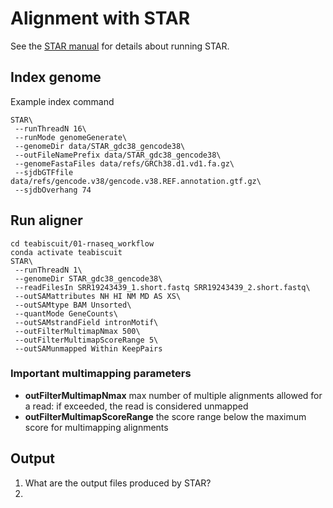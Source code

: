 # Alignment with STAR

See the [STAR manual](https://github.com/alexdobin/STAR/blob/master/doc/STARmanual.pdf)
for details about running STAR.

## Index genome

Example index command

```
STAR\
 --runThreadN 16\
 --runMode genomeGenerate\
 --genomeDir data/STAR_gdc38_gencode38\
 --outFileNamePrefix data/STAR_gdc38_gencode38\
 --genomeFastaFiles data/refs/GRCh38.d1.vd1.fa.gz\
 --sjdbGTFfile data/refs/gencode.v38/gencode.v38.REF.annotation.gtf.gz\
 --sjdbOverhang 74
```

## Run aligner

```
cd teabiscuit/01-rnaseq_workflow
conda activate teabiscuit
STAR\
 --runThreadN 1\
 --genomeDir STAR_gdc38_gencode38\
 --readFilesIn SRR19243439_1.short.fastq SRR19243439_2.short.fastq\
 --outSAMattributes NH HI NM MD AS XS\
 --outSAMtype BAM Unsorted\
 --quantMode GeneCounts\
 --outSAMstrandField intronMotif\
 --outFilterMultimapNmax 500\
 --outFilterMultimapScoreRange 5\
 --outSAMunmapped Within KeepPairs
```

### Important multimapping parameters

+ **outFilterMultimapNmax** max number of multiple alignments allowed for a read: if exceeded, the read is considered unmapped
+ **outFilterMultimapScoreRange** the score range below the maximum score for multimapping alignments

## Output

1. What are the output files produced by STAR?
2. 